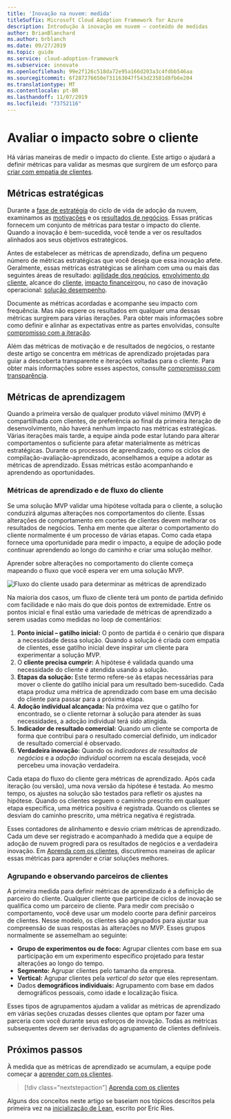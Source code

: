 ```yaml
---
title: 'Inovação na nuvem: medida'
titleSuffix: Microsoft Cloud Adoption Framework for Azure
description: Introdução à inovação em nuvem – conteúdo de medidas
author: BrianBlanchard
ms.author: brblanch
ms.date: 09/27/2019
ms.topic: guide
ms.service: cloud-adoption-framework
ms.subservice: innovate
ms.openlocfilehash: 99e2f126c518da72e95a166d203a3c4fdbb546aa
ms.sourcegitcommit: 6f287276650e731163047f543d23581d8fb6e204
ms.translationtype: MT
ms.contentlocale: pt-BR
ms.lasthandoff: 11/07/2019
ms.locfileid: "73752116"
---
```

# <a name="measure-for-customer-impact"></a>Avaliar o impacto sobre o cliente

Há várias maneiras de medir o impacto do cliente. Este artigo o ajudará a definir métricas para validar as mesmas que surgirem de um esforço para [criar com empatia de clientes](./build.md).

## <a name="strategic-metrics"></a>Métricas estratégicas

Durante a [fase de estratégia](../../strategy/index.md) do ciclo de vida de adoção da nuvem, examinamos as [motivações](../../strategy/motivations.md) e os [resultados de negócios](../../strategy/business-outcomes/index.md). Essas práticas fornecem um conjunto de métricas para testar o impacto do cliente. Quando a inovação é bem-sucedida, você tende a ver os resultados alinhados aos seus objetivos estratégicos.

Antes de estabelecer as métricas de aprendizado, defina um pequeno número de métricas estratégicas que você deseja que essa inovação afete. Geralmente, essas métricas estratégicas se alinham com uma ou mais das seguintes áreas de resultado: [agilidade dos negócios](../../strategy/business-outcomes/agility-outcomes.md), [envolvimento do cliente](../../strategy/business-outcomes/engagement-outcomes.md), alcance do [cliente](../../strategy/business-outcomes/reach-outcomes.md), [impacto financeiro](../../strategy/business-outcomes/fiscal-outcomes.md)ou, no caso de inovação operacional: [solução desempenho](../../strategy/business-outcomes/fiscal-outcomes.md).

Documente as métricas acordadas e acompanhe seu impacto com frequência. Mas não espere os resultados em qualquer uma dessas métricas surgirem para várias iterações. Para obter mais informações sobre como definir e alinhar as expectativas entre as partes envolvidas, consulte [compromisso com a iteração](./index.md#commitment-to-iteration).

Além das métricas de motivação e de resultados de negócios, o restante deste artigo se concentra em métricas de aprendizado projetadas para guiar a descoberta transparente e iterações voltadas para o cliente. Para obter mais informações sobre esses aspectos, consulte [compromisso com transparência](./index.md#commitment-to-transparency).

## <a name="learning-metrics"></a>Métricas de aprendizagem

Quando a primeira versão de qualquer produto viável mínimo (MVP) é compartilhada com clientes, de preferência ao final da primeira iteração de desenvolvimento, não haverá nenhum impacto nas métricas estratégicas. Várias iterações mais tarde, a equipe ainda pode estar lutando para alterar comportamentos o suficiente para afetar materialmente as métricas estratégicas. Durante os processos de aprendizado, como os ciclos de compilação-avaliação-aprendizado, aconselhamos a equipe a adotar as métricas de aprendizado. Essas métricas estão acompanhando e aprendendo as oportunidades.

### <a name="customer-flow-and-learning-metrics"></a>Métricas de aprendizado e de fluxo do cliente

Se uma solução MVP validar uma hipótese voltada para o cliente, a solução conduzirá algumas alterações nos comportamentos do cliente. Essas alterações de comportamento em coortes de clientes devem melhorar os resultados de negócios. Tenha em mente que alterar o comportamento do cliente normalmente é um processo de várias etapas. Como cada etapa fornece uma oportunidade para medir o impacto, a equipe de adoção pode continuar aprendendo ao longo do caminho e criar uma solução melhor.

Aprender sobre alterações no comportamento do cliente começa mapeando o fluxo que você espera ver em uma solução MVP.

![Fluxo do cliente usado para determinar as métricas de aprendizado](../../_images/innovate/customer-flow-learning-metrics.png)

Na maioria dos casos, um fluxo de cliente terá um ponto de partida definido com facilidade e não mais do que dois pontos de extremidade. Entre os pontos inicial e final estão uma variedade de métricas de aprendizado a serem usadas como medidas no loop de comentários:

1. **Ponto inicial – gatilho inicial:** O ponto de partida é o cenário que dispara a necessidade dessa solução. Quando a solução é criada com empatia de clientes, esse gatilho inicial deve inspirar um cliente para experimentar a solução MVP.
2. O **cliente precisa cumprir:** A hipótese é validada quando uma necessidade do cliente é atendida usando a solução.
3. **Etapas da solução:** Este termo refere-se às etapas necessárias para mover o cliente do gatilho inicial para um resultado bem-sucedido. Cada etapa produz uma métrica de aprendizado com base em uma decisão do cliente para passar para a próxima etapa.
4. **Adoção individual alcançada:** Na próxima vez que o gatilho for encontrado, se o cliente retornar à solução para atender às suas necessidades, a adoção individual terá sido atingida.
5. **Indicador de resultado comercial:** Quando um cliente se comporta de forma que contribui para o resultado comercial definido, um indicador de resultado comercial é observado.
6. **Verdadeira inovação:** Quando os *indicadores de resultados de negócios* e a *adoção individual* ocorrem na escala desejada, você percebeu uma inovação verdadeira.

Cada etapa do fluxo do cliente gera métricas de aprendizado. Após cada iteração (ou versão), uma nova versão da hipótese é testada. Ao mesmo tempo, os ajustes na solução são testados para refletir os ajustes na hipótese. Quando os clientes seguem o caminho prescrito em qualquer etapa específica, uma métrica positiva é registrada. Quando os clientes se desviam do caminho prescrito, uma métrica negativa é registrada.

Esses contadores de alinhamento e desvio criam métricas de aprendizado. Cada um deve ser registrado e acompanhado à medida que a equipe de adoção de nuvem progredi para os resultados de negócios e a verdadeira inovação. Em [Aprenda com os clientes](./learn.md), discutiremos maneiras de aplicar essas métricas para aprender e criar soluções melhores.

### <a name="grouping-and-observing-customer-partners"></a>Agrupando e observando parceiros de clientes

A primeira medida para definir métricas de aprendizado é a definição de parceiro do cliente. Qualquer cliente que participe de ciclos de inovação se qualifica como um parceiro de cliente. Para medir com precisão o comportamento, você deve usar um modelo coorte para definir parceiros de clientes. Nesse modelo, os clientes são agrupados para ajustar sua compreensão de suas respostas às alterações no MVP. Esses grupos normalmente se assemelham ao seguinte:

- **Grupo de experimentos ou de foco:** Agrupar clientes com base em sua participação em um experimento específico projetado para testar alterações ao longo do tempo.
- **Segmento:** Agrupar clientes pelo tamanho da empresa.
- **Vertical:** Agrupar clientes pela *vertical do setor* que eles representam.
- Dados **demográficos individuais:** Agrupamento com base em dados demográficos pessoais, como idade e localização física.

Esses tipos de agrupamentos ajudam a validar as métricas de aprendizado em várias seções cruzadas desses clientes que optam por fazer uma parceria com você durante seus esforços de inovação. Todas as métricas subsequentes devem ser derivadas do agrupamento de clientes definíveis.

## <a name="next-steps"></a>Próximos passos

À medida que as métricas de aprendizado se acumulam, a equipe pode começar a [aprender com os clientes](./learn.md).

> [!div class="nextstepaction"]
> [Aprenda com os clientes](./learn.md)

Alguns dos conceitos neste artigo se baseiam nos tópicos descritos pela primeira vez na [inicialização de Lean](http://theleanstartup.com/book), escrito por Eric Ries.
